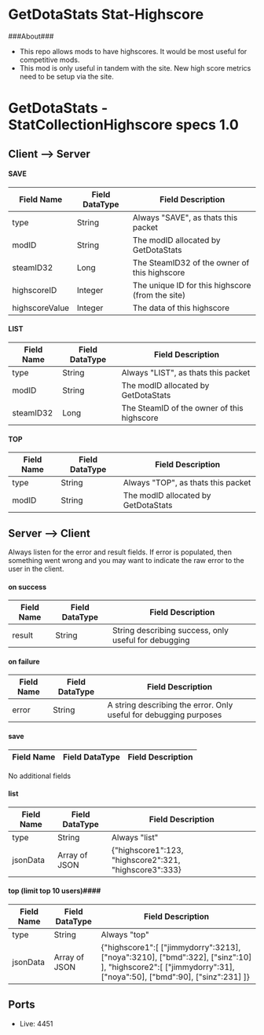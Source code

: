 GetDotaStats Stat-Highscore
=====

###About###
 - This repo allows mods to have highscores. It would be most useful for competitive mods.
 - This mod is only useful in tandem with the site. New high score metrics need to be setup via the site.

# GetDotaStats - StatCollectionHighscore specs 1.0 #

## Client --> Server ##

#### SAVE ####
|Field Name|Field DataType|Field Description
|----------|--------------|-----------------
|type      |String        |Always "SAVE", as thats this packet
|modID     |String        |The modID allocated by GetDotaStats
|steamID32   |Long          |The SteamID32 of the owner of this highscore
|highscoreID    |Integer       |The unique ID for this highscore (from the site)
|highscoreValue  |Integer          |The data of this highscore

#### LIST ####
|Field Name|Field DataType|Field Description
|----------|--------------|-----------------
|type      |String        |Always "LIST", as thats this packet
|modID     |String        |The modID allocated by GetDotaStats
|steamID32   |Long          |The SteamID of the owner of this highscore

#### TOP ####
|Field Name|Field DataType|Field Description
|----------|--------------|-----------------
|type      |String        |Always "TOP", as thats this packet
|modID     |String        |The modID allocated by GetDotaStats

## Server --> Client ##

Always listen for the error and result fields. If error is populated, then something went wrong and you may want to indicate the raw error to the user in the client.

#### on success ####
|Field Name|Field DataType|Field Description
|----------|--------------|-----------------
|result    |String        | String describing success, only useful for debugging

#### on failure ####
|Field Name|Field DataType|Field Description
|----------|--------------|-----------------
|error     |String        |A string describing the error. Only useful for debugging purposes

#### save ####
|Field Name|Field DataType|Field Description
|----------|--------------|-----------------

No additional fields

#### list ####
|Field Name|Field DataType|Field Description
|----------|--------------|-----------------
|type      |String        |Always "list"
|jsonData  |Array of JSON |{"highscore1":123, "highscore2":321, "highscore3":333}

#### top (limit top 10 users)####
|Field Name|Field DataType|Field Description
|----------|--------------|-----------------
|type      |String        |Always "top"
|jsonData  |Array of JSON |{"highscore1":[ ["jimmydorry":3213], ["noya":3210], ["bmd":322], ["sinz":10] ], "highscore2":[ ["jimmydorry":31], ["noya":50], ["bmd":90], ["sinz":231] ]}

## Ports ##

* Live: 4451
